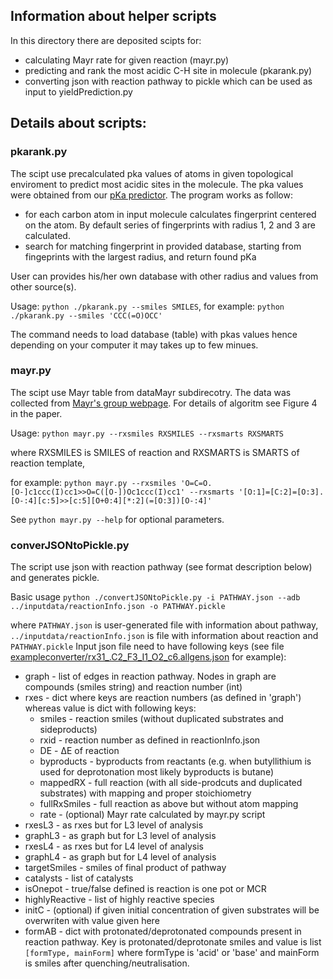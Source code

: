 ## Information about helper scripts
In this directory there are deposited scipts for:
- calculating Mayr rate for given reaction (mayr.py)
- predicting and rank the most acidic C-H site in molecule (pkarank.py)
- converting json with reaction pathway to pickle which can be used as input to yieldPrediction.py


## Details about scripts:
### pkarank.py
The scipt use precalculated pka values of atoms in given topological enviroment to predict most acidic sites in the molecule. 
The pka values were obtained from our [pKa predictor](https://pubs.acs.org/doi/full/10.1021/jacs.9b05895). The program works as follow:
  - for each carbon atom in input molecule calculates fingerprint centered on the atom. By default series of fingerprints with radius 1, 2 and 3 are calculated.
  - search for matching fingerprint in provided database, starting from fingeprints with the largest radius, and return found pKa

User can provides his/her own database with other radius and values from other source(s). 

Usage: `python ./pkarank.py --smiles SMILES`, for example: `python ./pkarank.py --smiles 'CCC(=O)OCC'`

The command needs to load database (table) with pkas values hence depending on your computer it may takes up to few minues.

### mayr.py
The scipt use Mayr table from dataMayr subdirecotry. The data was collected from [Mayr's group webpage](https://www.cup.lmu.de/oc/mayr/reaktionsdatenbank/).
For details of algoritm see Figure 4 in the paper.

Usage:  `python mayr.py --rxsmiles RXSMILES --rxsmarts RXSMARTS` 

where RXSMILES is SMILES of reaction and RXSMARTS is SMARTS of reaction template,

for example: `python mayr.py --rxsmiles 'O=C=O.[O-]c1ccc(I)cc1>>O=C([O-])Oc1ccc(I)cc1' --rxsmarts '[O:1]=[C:2]=[O:3].[O-:4][c:5]>>[c:5][O+0:4][*:2](=[O:3])[O-:4]'`

See `python mayr.py --help` for optional parameters.

### converJSONtoPickle.py
The script use json with reaction pathway (see format description below) and generates pickle. 

Basic usage `python ./convertJSONtoPickle.py -i PATHWAY.json --adb ../inputdata/reactionInfo.json -o PATHWAY.pickle` 

where `PATHWAY.json` is user-generated file with information about pathway,  `../inputdata/reactionInfo.json` is file with information about reaction and `PATHWAY.pickle`
Input json file need to have following keys (see file [exampleconverter/rx31_.C2_F3_I1_O2_c6.allgens.json](exampleconverter/rx31_.C2_F3_I1_O2_c6.allgens.json) for example):
  - graph - list of edges in reaction pathway. Nodes in graph are compounds (smiles string) and reaction number (int)
  - rxes - dict where keys are reaction numbers (as defined in 'graph') whereas value is dict with following keys:
    * smiles - reaction smiles (without duplicated substrates and sideproducts)
    * rxid - reaction number as defined in reactionInfo.json
    * DE - ΔE of reaction 
    * byproducts - byproducts from reactants (e.g. when butyllithium is used for deprotonation most likely byproducts is butane)
    * mappedRX - full reaction (with all side-prodcuts and duplicated substrates) with mapping and proper stoichiometry
    * fullRxSmiles - full reaction as above but without atom mapping
    * rate - (optional) Mayr rate calculated by mayr.py script
  - rxesL3 - as rxes but for L3 level of analysis
  - graphL3 - as graph but for L3 level of analysis
  - rxesL4 - as rxes but for L4 level of analysis
  - graphL4 - as graph but for L4 level of analysis
  - targetSmiles - smiles of final product of pathway
  - catalysts - list of catalysts
  - isOnepot - true/false defined is reaction is one pot or MCR
  - highlyReactive - list of highly reactive species
  - initC - (optional) if given initial concentration of given substrates will be overwriten with value given here
  - formAB - dict with protonated/deprotonated compounds present in reaction pathway. Key is protonated/deprotonate smiles and value is list `[formType, mainForm]`
    where formType is 'acid' or 'base' and mainForm is smiles after quenching/neutralisation.
